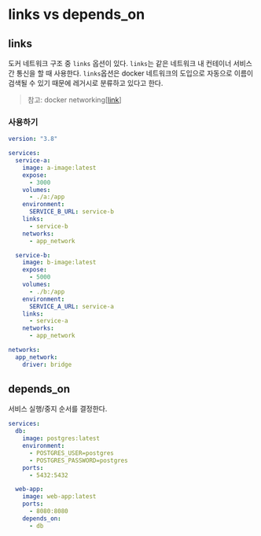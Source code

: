 # links vs depends_on

## links

도커 네트워크 구조 중 `links` 옵션이 있다.
`links`는 같은 네트워크 내 컨테이너 서비스 간 통신을 할 때 사용한다.
`links`옵션은 docker 네트워크의 도입으로 자동으로 이름이 검색될 수 있기 때문에 레거시로 분류하고 있다고 한다.

> 참고: docker networking[[link](https://docs.docker.com/network/)]

### 사용하기

```yml
version: "3.8"

services:
  service-a:
    image: a-image:latest
    expose:
      - 3000
    volumes:
      - ./a:/app
    environment:
      SERVICE_B_URL: service-b
    links:
      - service-b
    networks:
      - app_network

  service-b:
    image: b-image:latest
    expose:
      - 5000
    volumes:
      - ./b:/app
    environment:
      SERVICE_A_URL: service-a
    links:
      - service-a
    networks:
      - app_network

networks:
  app_network:
    driver: bridge
```

## depends_on

서비스 실행/중지 순서를 결정한다.

```yml
services:
  db:
    image: postgres:latest
    environment:
      - POSTGRES_USER=postgres
      - POSTGRES_PASSWORD=postgres
    ports:
      - 5432:5432

  web-app:
    image: web-app:latest
    ports:
      - 8080:8080
    depends_on:
      - db
```
